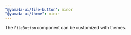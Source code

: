 ```yaml
---
"@yamada-ui/file-button": minor
"@yamada-ui/theme": minor
---
```


The `FileButton` component can be customized with themes.
